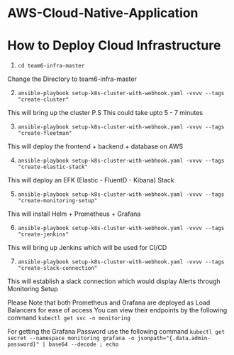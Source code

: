 # AWS-Cloud-Native-Application #

# How to Deploy Cloud Infrastructure #

1. `cd team6-infra-master`

Change the Directory to team6-infra-master

2. `ansible-playbook setup-k8s-cluster-with-webhook.yaml -vvvv --tags "create-cluster"`

This will bring up the cluster
P.S This could take upto 5 - 7 minutes 

3. `ansible-playbook setup-k8s-cluster-with-webhook.yaml -vvvv --tags "create-fleetman"`

This will deploy the frontend + backend + database on AWS

4. `ansible-playbook setup-k8s-cluster-with-webhook.yaml -vvvv --tags "create-elastic-stack"`

This will deploy an EFK (Elastic - FluentD - Kibana) Stack

5. `ansible-playbook setup-k8s-cluster-with-webhook.yaml -vvvv --tags "create-monitoring-setup"`

This will install Helm + Prometheus + Grafana

6. `ansible-playbook setup-k8s-cluster-with-webhook.yaml -vvvv --tags "create-jenkins"`

This will bring up Jenkins which will be used for CI/CD

7. `ansible-playbook setup-k8s-cluster-with-webhook.yaml -vvvv --tags "create-slack-connection"`

This will establish a slack connection which would display Alerts through Monitoring Setup

Please Note that both Prometheus and Grafana are deployed as Load Balancers for ease of access
You can view their endpoints by the following command
`kubectl get svc -n monitoring`

For getting the Grafana Password use the following command
`kubectl get secret --namespace monitoring grafana -o jsonpath="{.data.admin-password}" | base64 --decode ; echo`
